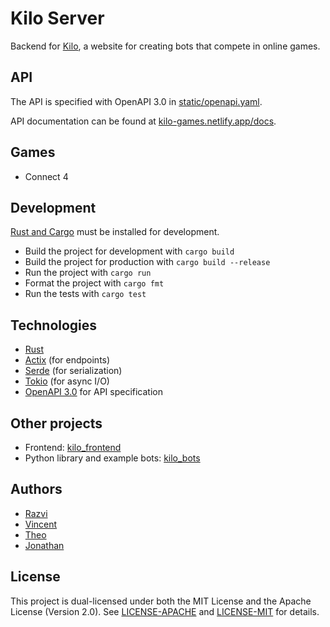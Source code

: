 # Kilo Server

Backend for [Kilo](https://kilo-games.netlify.app/), a website for creating bots that compete in online games.

## API

The API is specified with OpenAPI 3.0 in [static/openapi.yaml](./static/openapi.yaml).

API documentation can be found at [kilo-games.netlify.app/docs](https://kilo-games.netlify.app/docs).

## Games

- Connect 4

## Development

[Rust and Cargo](https://www.rust-lang.org/) must be installed for development.

- Build the project for development with `cargo build`
- Build the project for production with `cargo build --release`
- Run the project with `cargo run`
- Format the project with `cargo fmt`
- Run the tests with `cargo test`

## Technologies

- [Rust](https://www.rust-lang.org/)
- [Actix](https://actix.rs/) (for endpoints)
- [Serde](https://serde.rs/) (for serialization)
- [Tokio](https://tokio.rs/) (for async I/O)
- [OpenAPI 3.0](https://spec.openapis.org/oas/v3.0.1) for API specification

## Other projects

- Frontend: [kilo_frontend](https://github.com/TeamKilo/kilo_frontend)
- Python library and example bots: [kilo_bots](https://github.com/TeamKilo/kilo_bots)

## Authors

- [Razvi](https://github.com/Razvi28)
- [Vincent](https://github.com/konsolas)
- [Theo](https://github.com/MilkFansHelloWorld)
- [Jonathan](https://github.com/jonathanjameswatson)

## License

This project is dual-licensed under both the MIT License and the Apache License (Version 2.0). See [LICENSE-APACHE](./LICENSE-APACHE) and [LICENSE-MIT](./LICENSE-MIT) for details.